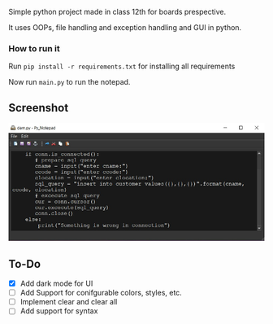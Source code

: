 Simple python project made in class 12th for boards prespective.

It uses OOPs, file handling and exception handling and GUI in python.

### How to run it 

Run `pip install -r requirements.txt` for installing all requirements

Now run `main.py` to run the notepad.

## Screenshot 

![Screenshot](https://github.com/venomsnake/Notepad/blob/master/screenshot.jpg)

## To-Do
- [x] Add dark mode for UI
- [ ] Add Support for conifgurable colors, styles, etc.
- [ ] Implement clear and clear all 
- [ ] Add support for syntax
